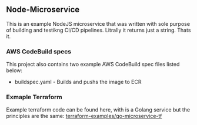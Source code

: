 ## Node-Microservice

This is an example NodeJS microservice that was written with sole purpose of building and testikng CI/CD pipelines. Litrally it returns just a string. Thats it.

### AWS CodeBuild specs

This project also contains two example AWS CodeBuild spec files listed below:

* buildspec.yaml - Builds and pushs the image to ECR

### Exmaple Terraform

Example terraform code can be found here, with is a Golang service but the principles are the same: [terraform-examples/go-microservice-tf](https://github.com/photosojourn/terraform-examples/tree/master/go-microservice-tf)
